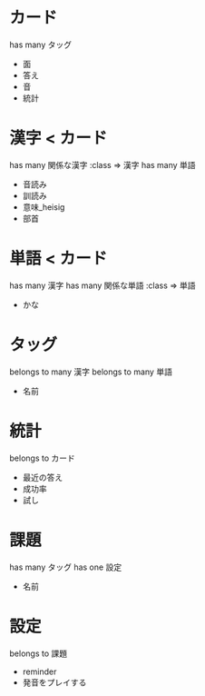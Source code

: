 
# カード
has many タッグ
* 面
* 答え
* 音
* 統計

# 漢字 < カード
has many 関係な漢字 :class => 漢字
has many 単語
* 音読み
* 訓読み
* 意味\_heisig
* 部首

# 単語 < カード
has many 漢字
has many 関係な単語 :class => 単語
* かな

# タッグ
belongs to many 漢字
belongs to many 単語
* 名前

# 統計
belongs to カード
* 最近の答え
* 成功率
* 試し

# 課題
has many タッグ
has one 設定
* 名前

# 設定
belongs to 課題
* reminder
* 発音をプレイする


